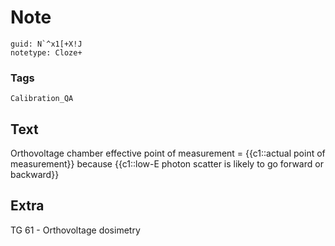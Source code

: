 # Note
```
guid: N`^x1[+X!J
notetype: Cloze+
```

### Tags
```
Calibration_QA
```

## Text
Orthovoltage chamber effective point of measurement = {{c1::actual point of measurement}} because {{c1::low-E photon scatter is likely to go forward or backward}}

## Extra
TG 61 - Orthovoltage dosimetry
